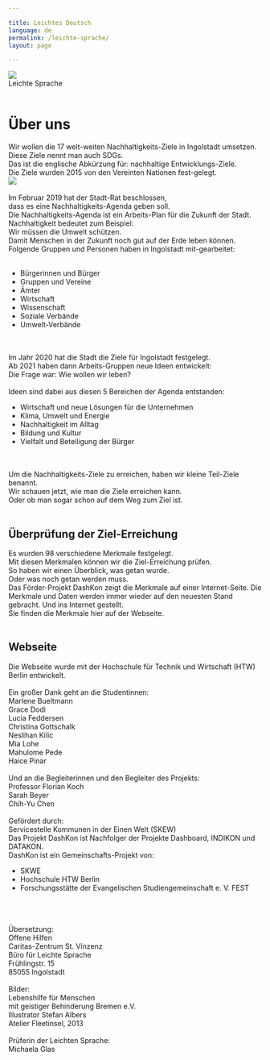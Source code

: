 ```yaml
---

title: Leichtes Deutsch
language: de
permalink: /leichte-sprache/
layout: page

---
```

<img src="{{ site.baseurl }}/assets/img/Leichte Sprache.png"/><br>
Leichte Sprache<br>
<br>
<h1>Über uns</h1>
Wir wollen die 17 welt-weiten Nachhaltigkeits-Ziele in Ingolstadt umsetzen.<br>
Diese Ziele nennt man auch SDGs.<br>
Das ist die englische Abkürzung für: nachhaltige Entwicklungs-Ziele.<br>
Die Ziele wurden 2015 von den Vereinten Nationen fest-gelegt.<br>
<img src=“{{ site.baseurl }}/assets/img/SDG_POSTER-#NonUN#_German.jpg“/><br>
<br>
Im Februar 2019 hat der Stadt-Rat beschlossen,<br> 
dass es eine Nachhaltigkeits-Agenda geben soll.<br> 
Die Nachhaltigkeits-Agenda ist ein Arbeits-Plan für die Zukunft der Stadt.<br>
Nachhaltigkeit bedeutet zum Beispiel:<br> 
Wir müssen die Umwelt schützen.<br>
Damit Menschen in der Zukunft noch gut auf der Erde leben können.<br> 
Folgende Gruppen und Personen haben in Ingolstadt mit-gearbeitet:<br>
<br>
<ul>
  <li>Bürgerinnen und Bürger</li>
  <li>Gruppen und Vereine</li>
  <li>Ämter</li>
  <li>Wirtschaft</li>
  <li>Wissenschaft</li>
  <li>Soziale Verbände</li>
  <li>Umwelt-Verbände</li>
  </ul> <br>
<br>
Im Jahr 2020 hat die Stadt die Ziele für Ingolstadt festgelegt.<br>
Ab 2021 haben dann Arbeits-Gruppen neue Ideen entwickelt:<br> 
Die Frage war: Wie wollen wir leben?<br>
<br>
Ideen sind dabei aus diesen 5 Bereichen der Agenda entstanden:<br>
<ul>
  <li>Wirtschaft und neue Lösungen für die Unternehmen</li>
  <li>Klima, Umwelt und Energie</li>
  <li>Nachhaltigkeit im Alltag</li>
  <li>Bildung und Kultur</li>
  <li>Vielfalt und Beteiligung der Bürger</li>
  </ul><br>
<br>
Um die Nachhaltigkeits-Ziele zu erreichen, haben wir kleine Teil-Ziele benannt.<br>
Wir schauen jetzt, wie man die Ziele erreichen kann.<br>
Oder ob man sogar schon auf dem Weg zum Ziel ist.<br>
<br>
<h2>Überprüfung der Ziel-Erreichung</h2>
Es wurden 98 verschiedene Merkmale festgelegt.<br>
Mit diesen Merkmalen können wir die Ziel-Erreichung prüfen.<br>
So haben wir einen Überblick, was getan wurde.<br> 
Oder was noch getan werden muss.<br>
Das Förder-Projekt DashKon zeigt die Merkmale auf einer Internet-Seite. Die Merkmale und Daten werden immer wieder auf den neuesten Stand gebracht. Und ins Internet gestellt.<br> 
Sie finden die Merkmale hier auf der Webseite.<br>
<br>
<h2>Webseite</h2>
Die Webseite wurde mit der Hochschule für Technik und Wirtschaft (HTW) Berlin entwickelt.<br>
<br>
Ein großer Dank geht an die Studentinnen:<br>
Marlene Bueltmann<br>
Grace Dodi<br>
Lucia Feddersen<br>
Christina Gottschalk<br>
Neslihan Kilic<br>
Mia Lohe<br>
Mahulome Pede<br>
Haice Pinar<br>
<br>
Und an die Begleiterinnen und den Begleiter des Projekts:<br>
Professor Florian Koch<br>
Sarah Beyer<br>
Chih-Yu Chen<br>
<br>
Gefördert durch:<br>
Servicestelle Kommunen in der Einen Welt (SKEW)<br>
Das Projekt DashKon ist Nachfolger der Projekte Dashboard, INDIKON und DATAKON.<br>
DashKon ist ein Gemeinschafts-Projekt von:<br>
<ul>
  <li>SKWE</li>
  <li>Hochschule HTW Berlin</li>
  <li>Forschungsstätte der Evangelischen Studiengemeinschaft e. V. FEST</li>
  </ul><br>
<br>
<br>
Übersetzung:<br>
Offene Hilfen<br>
Caritas-Zentrum St. Vinzenz<br>
Büro für Leichte Sprache<br>
Frühlingstr. 15<br>
85055 Ingolstadt<br>
<br>
Bilder:<br>
Lebenshilfe für Menschen<br>
mit geistiger Behinderung Bremen e.V.<br>
Illustrator Stefan Albers<br>
Atelier Fleetinsel, 2013<br>
<br>
Prüferin der Leichten Sprache:<br>
Michaela Glas
